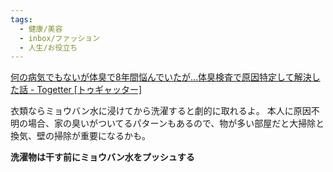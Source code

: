 ```yaml
---
tags:
  - 健康/美容
  - inbox/ファッション
  - 人生/お役立ち
---
```

[何の病気でもないが体臭で8年間悩んでいたが…体臭検査で原因特定して解決した話 - Togetter [トゥギャッター]](https://togetter.com/li/2537242)

衣類ならミョウバン水に浸けてから洗濯すると劇的に取れるよ。 本人に原因不明の場合、家の臭いがついてるパターンもあるので、物が多い部屋だと大掃除と換気、壁の掃除が重要になるかも。

**洗濯物は干す前にミョウバン水をプッシュする**


